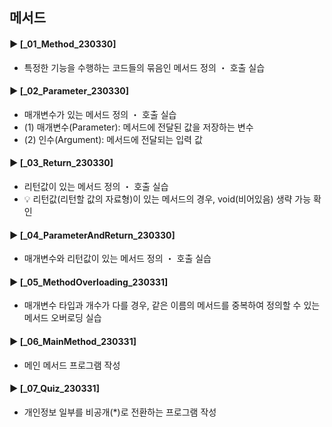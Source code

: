 ####
## 메서드
####
#### ► [_01_Method_230330]
- 특정한 기능을 수행하는 코드들의 묶음인 메서드 정의 ・ 호출 실습
####
#### ► [_02_Parameter_230330]
- 매개변수가 있는 메서드 정의 ・ 호출 실습
- (1) 매개변수(Parameter): 메서드에 전달된 값을 저장하는 변수
- (2) 인수(Argument): 메서드에 전달되는 입력 값
####
#### ► [_03_Return_230330]
- 리턴값이 있는 메서드 정의 ・ 호출 실습
- 💡 리턴값(리턴할 값의 자료형)이 있는 메서드의 경우, void(비어있음) 생략 가능 확인
####
#### ► [_04_ParameterAndReturn_230330]
- 매개변수와 리턴값이 있는 메서드 정의 ・ 호출 실습
####
#### ► [_05_MethodOverloading_230331]
- 매개변수 타입과 개수가 다를 경우, 같은 이름의 메서드를 중복하여 정의할 수 있는 메서드 오버로딩 실습
####
#### ► [_06_MainMethod_230331]
- 메인 메서드 프로그램 작성
####
#### ► [_07_Quiz_230331]
- 개인정보 일부를 비공개(*)로 전환하는 프로그램 작성
####
